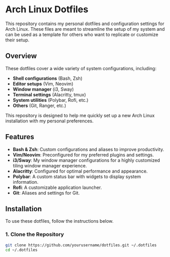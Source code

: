 # Arch Linux Dotfiles

This repository contains my personal dotfiles and configuration settings for Arch Linux. These files are meant to streamline the setup of my system and can be used as a template for others who want to replicate or customize their setup.

## Overview

These dotfiles cover a wide variety of system configurations, including:

- **Shell configurations** (Bash, Zsh)
- **Editor setups** (Vim, Neovim)
- **Window manager** (i3, Sway)
- **Terminal settings** (Alacritty, tmux)
- **System utilities** (Polybar, Rofi, etc.)
- **Others** (Git, Ranger, etc.)

This repository is designed to help me quickly set up a new Arch Linux installation with my personal preferences.

## Features

- **Bash & Zsh**: Custom configurations and aliases to improve productivity.
- **Vim/Neovim**: Preconfigured for my preferred plugins and settings.
- **i3/Sway**: My window manager configurations for a highly customized tiling window manager experience.
- **Alacritty**: Configured for optimal performance and appearance.
- **Polybar**: A custom status bar with widgets to display system information.
- **Rofi**: A customizable application launcher.
- **Git**: Aliases and settings for Git.

## Installation

To use these dotfiles, follow the instructions below.

### 1. Clone the Repository

```bash
git clone https://github.com/yourusername/dotfiles.git ~/.dotfiles
cd ~/.dotfiles

